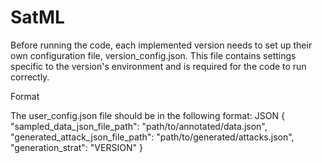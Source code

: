 # SatML

Before running the code, each implemented version needs to set up their own configuration file, version_config.json. This file contains settings specific to the version's environment and is required for the code to run correctly.

Format

The user_config.json file should be in the following format:
JSON
{
    "sampled_data_json_file_path": "path/to/annotated/data.json",
    "generated_attack_json_file_path": "path/to/generated/attacks.json",
    "generation_strat": "VERSION"
}
